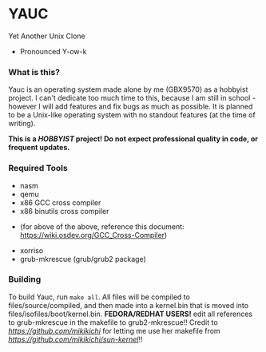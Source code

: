 # YAUC
Yet Another Unix Clone
* Pronounced Y-ow-k

### What is this?
Yauc is an operating system made alone by me (GBX9570) as a hobbyist project. I can't dedicate too much time to this, because I am still in school - however I will add features and fix bugs as much as possible. It is planned to be a Unix-like operating system with no standout features (at the time of writing).

**This is a *HOBBYIST* project! Do not expect professional quality in code, or frequent updates.**

### Required Tools
* nasm
* qemu
* x86 GCC cross compiler
* x86 binutils cross compiler
- (for above of the above, reference this document: https://wiki.osdev.org/GCC_Cross-Compiler)
* xorriso
* grub-mkrescue (grub/grub2 package)

### Building
To build Yauc, run `make all`. All files will be compiled to files/source/compiled, and then made into a kernel.bin that is moved into files/isofiles/boot/kernel.bin.
**FEDORA/REDHAT USERS!** edit all references to grub-mkrescue in the makefile to grub2-mkrescue!!
Credit to *https://github.com/mikikichi* for letting me use her makefile from *https://github.com/mikikichi/sun-kernel*!!
